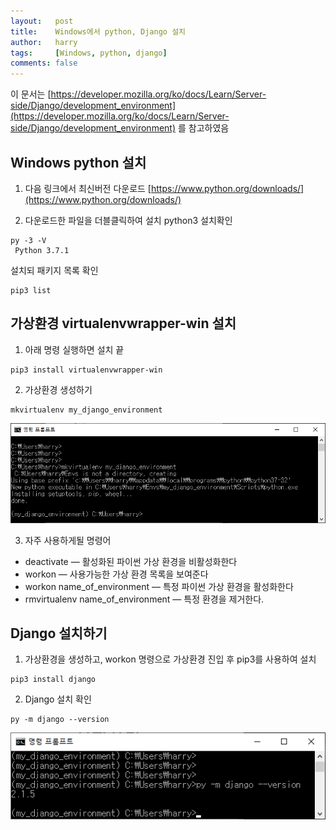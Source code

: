 ```yaml
---
layout:   post
title:    Windows에서 python, Django 설치
author:   harry
tags:     [Windows, python, django]
comments: false
---
```

<!-- Start Writing Below in Markdown -->

이 문서는 [https://developer.mozilla.org/ko/docs/Learn/Server-side/Django/development_environment](https://developer.mozilla.org/ko/docs/Learn/Server-side/Django/development_environment) 를 참고하였음

## Windows python 설치
1. 다음 링크에서 최신버전 다운로드 [https://www.python.org/downloads/](https://www.python.org/downloads/)

2. 다운로드한 파일을 더블클릭하여 설치
python3 설치확인
```
py -3 -V
 Python 3.7.1
```
설치되 패키지 목록 확인
```
pip3 list
```

## 가상환경 virtualenvwrapper-win 설치

1. 아래 명령 실행하면 설치 끝
```
pip3 install virtualenvwrapper-win
```
2. 가상환경 생성하기
```
mkvirtualenv my_django_environment
```
![django_01](/images/django/django_01.png)

3. 자주 사용하게될 명령어
- deactivate — 활성화된 파이썬 가상 환경을 비활성화한다
- workon — 사용가능한 가상 환경 목록을 보여준다
- workon name_of_environment — 특정 파이썬 가상 환경을 활성화한다
- rmvirtualenv name_of_environment — 특정 환경을 제거한다.

## Django 설치하기
1. 가상환경을 생성하고, workon 명령으로 가상환경 진입 후 pip3를 사용하여 설치
```
pip3 install django
```

2. Django 설치 확인
```
py -m django --version
```
![django_02](/images/django/django_02.png)
